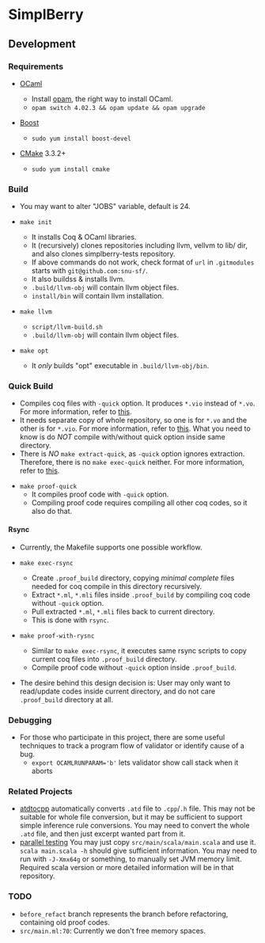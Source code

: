 # SimplBerry #

## Development ##

### Requirements ###

- [OCaml](http://ocaml.org/)
    + Install [opam](http://opam.ocamlpro.com/), the right way to install OCaml.
    + `opam switch 4.02.3 && opam update && opam upgrade`

- [Boost](http://www.boost.org/users/history/version_1_59_0.html)
    + `sudo yum install boost-devel`

- [CMake](https://cmake.org/) 3.3.2+
    + `sudo yum install cmake`

### Build ###
- You may want to alter "JOBS" variable, default is 24.

- `make init`
    + It installs Coq & OCaml libraries.
    + It (recursively) clones repositories including llvm, vellvm to lib/ dir, and also clones simplberry-tests repository.
    + If above commands do not work, check format of `url` in `.gitmodules` starts with `git@github.com:snu-sf/`.
    + It also buildss & installs llvm.
    + `.build/llvm-obj` will contain llvm object files.
    + `install/bin` will contain llvm installation.

- `make llvm`
    + `script/llvm-build.sh`
    + `.build/llvm-obj` will contain llvm object files.

- `make opt`
    + It *only* builds "opt" executable in `.build/llvm-obj/bin`.

### Quick Build ###

+ Compiles coq files with `-quick` option. It produces `*.vio` instead of `*.vo`. For more information, refer to [this](https://coq.inria.fr/refman/Reference-Manual031.html).
+ It needs separate copy of whole repository, so one is for `*.vo` and the other is for `*.vio`. For more information, refer to [this](https://github.com/snu-sf/simplberry/pull/247). What you need to know is do *NOT* compile with/without quick option inside same directory.
+ There is *NO* `make extract-quick`, as `-quick` option ignores extraction. Therefore, there is no `make exec-quick` neither. For more information, refer to [this](https://github.com/snu-sf/simplberry/issues/236#issuecomment-235553528).

- `make proof-quick`
    + It compiles proof code with `-quick` option.
    + Compiling proof code requires compiling all other coq codes, so it also do that.

#### Rsync ####

- Currently, the Makefile supports one possible workflow.

- `make exec-rsync`
    + Create `.proof_build` directory, copying *minimal complete* files needed for coq compile in this directory recursively.
    + Extract `*.ml`, `*.mli` files inside `.proof_build` by compiling coq code without `-quick` option.
    + Pull extracted `*.ml`, `*.mli` files back to current directory.
    + This is done with `rsync`.

- `make proof-with-rysnc`
    + Similar to `make exec-rsync`, it executes same rsync scripts to copy current coq files into `.proof_build` directory.
    + Compile proof code without `-quick` option inside `.proof_build`.

- The desire behind this design decision is: User may only want to read/update codes inside current directory, and do not care `.proof_build` directory at all.

### Debugging ###

- For those who participate in this project, there are some useful techniques to track a program flow of validator or identify cause of a bug.
    + `export OCAMLRUNPARAM='b'` lets validator show call stack when it aborts

### Related Projects ###

- [atdtocpp](https://github.com/aqjune/atdtocpp) automatically converts `.atd` file to `.cpp`/`.h` file. This may not be suitable for whole file conversion, but it may be sufficient to support simple inference rule conversions. You may need to convert the whole `.atd` file, and then just excerpt wanted part from it.
- [parallel testing](https://github.com/alxest/simplberry-tests-parallel) You may just copy `src/main/scala/main.scala` and use it. `scala main.scala -h` should give sufficient information. You may need to run with `-J-Xmx64g` or something, to manually set JVM memory limit. Required scala version or more detailed information will be in that repository.

### TODO ###

- `before_refact` branch represents the branch before refactoring, containing old proof codes.
- `src/main.ml:70`: Currently we don't free memory spaces.
